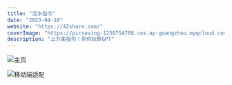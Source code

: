 ```yaml
---
title: "活水指令"
date: "2023-04-10"
website: "https://42share.com/"
coverImage: "https://picsaving-1258754708.cos.ap-guangzhou.myqcloud.com/img/logo.svg"
description: "上万条指令！带你玩转GPT"
---
```



![主页](https://picsaving-1258754708.cos.ap-guangzhou.myqcloud.com/img/%E4%B8%BB%E9%A1%B5.png)

![移动端适配](https://picsaving-1258754708.cos.ap-guangzhou.myqcloud.com/img/%E7%A7%BB%E5%8A%A8%E7%AB%AF%E9%80%82%E9%85%8D.png)
